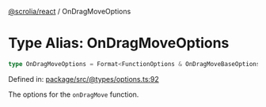 [@scrolia/react](../README.md) / OnDragMoveOptions

# Type Alias: OnDragMoveOptions

```ts
type OnDragMoveOptions = Format<FunctionOptions & OnDragMoveBaseOptions>;
```

Defined in: [package/src/@types/options.ts:92](https://github.com/scrolia/react/blob/0546efab414d6330c2dc8561a55082235988c073/package/src/@types/options.ts#L92)

The options for the `onDragMove` function.
